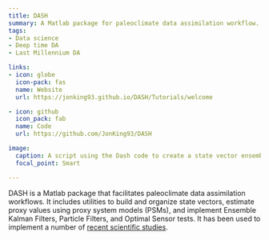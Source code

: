 ```yaml
---
title: DASH
summary: A Matlab package for paleoclimate data assimilation workflow.
tags:
- Data science
- Deep time DA
- Last Millennium DA

links:  
- icon: globe
  icon-pack: fas
  name: Website
  url: https://jonking93.github.io/DASH/Tutorials/welcome

- icon: github
  icon_pack: fab
  name: Code
  url: https://github.com/JonKing93/DASH

image:
  caption: A script using the Dash code to create a state vector ensemble and run a Kalman Filter.
  focal_point: Smart

---
```


DASH is a Matlab package that facilitates paleoclimate data assimilation workflows. It includes utilities to build and organize state vectors, estimate proxy values using proxy system models (PSMs), and implement Ensemble Kalman Filters, Particle Filters, and Optimal Sensor tests. It has been used to implement a number of [recent scientific studies](../../tag/DASH).
